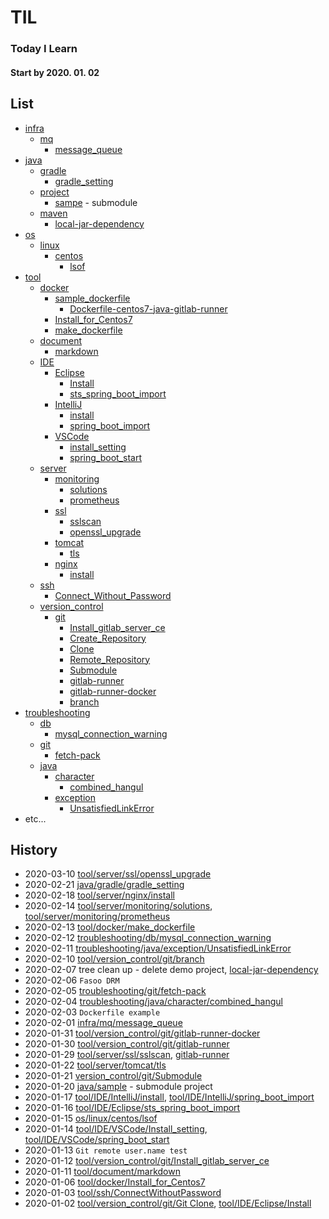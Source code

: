 # TIL
### Today I Learn
#### Start by 2020. 01. 02

## List

- [infra](infra)
  - [mq](infra/mq)
    - [message_queue](infra/mq/01.message_queue.md)
- [java](java)
  - [gradle](java/gradle)
    - [gradle_setting](java/gradle/01.gradle_setting.md)
  - [project](java/project)
    - [sampe](https://github.com/changki/sample/) - submodule
  - [maven](java/maven)
    - [local-jar-dependency](java/maven/01.local-jar-dependency.md)
- [os](os)
  - [linux](os/linux)
    - [centos](os/linux/centos)
      - [lsof](os/linux/centos/01.lsof.md)
- [tool](tool)
  - [docker](tool/docker)
    - [sample_dockerfile](tool/docker/sample_dockerfile)
      - [Dockerfile-centos7-java-gitlab-runner](tool/docker/sample_dockerfile/Dockerfile-centos7-java-gitlab-runner)
    - [Install_for_Centos7](tool/docker/01.Install_for_Centos7.md)
    - [make_dockerfile](tool/docker/02.make_dockerfile.md)
  - [document](tool/document)
    - [markdown](tool/document/markdown)
  - [IDE](tool/IDE)
    - [Eclipse](tool/IDE/Eclipse)
      - [Install](tool/IDE/Eclipse/01.Install.md)
      - [sts_spring_boot_import](tool/IDE/Eclipse/02.sts_spring_boot_import.md)
    - [IntelliJ](tool/IDE/IntelliJ)
      - [install](tool/IDE/IntelliJ/01.install.md)
      - [spring_boot_import](tool/IDE/IntelliJ/02.spring_boot_import.md)
    - [VSCode](tool/IDE/VSCode)
      - [install_setting](tool/IDE/VSCode/01.Install_setting.md)
      - [spring_boot_start](tool/IDE/VSCode/02.spring_boot_start.md)
  - [server](tool/server)
    - [monitoring](tool/server/monitoring)
      - [solutions](tool/server/monitoring/01.solutions.md)
      - [prometheus](tool/server/monitoring/02.prometheus.md)
    - [ssl](tool/server/ssl)
      - [sslscan](tool/server/ssl/01.sslscan.md)
      - [openssl_upgrade](tool/server/ssl/02.openssl_upgrade.md)
    - [tomcat](tool/server/tomcat)
      - [tls](tool/server/tomcat/01.tls.md)
    - [nginx](tool/server/nginx)
      - [install](tool/server/nginx/01.install.md)
  - [ssh](tool/ssh)
    - [Connect_Without_Password](tool/ssh/01.Connect_Without_Password.md)
  - [version_control](tool/version_control)
    - [git](tool/version_control/git)
      - [Install_gitlab_server_ce](tool/version_control/git/00.Install_gitlab_sever_ce.md)
      - [Create_Repository](tool/version_control/git/01.Create_Repository.md)
      - [Clone](tool/version_control/git/02.Clone.md)
      - [Remote_Repository](tool/version_control/git/03.Remote_Repository.md)
      - [Submodule](tool/version_control/git/04.submodule.md)
      - [gitlab-runner](tool/version_control/git/05.gitlab-runner.md)
      - [gitlab-runner-docker](tool/version_control/git/06.gitlab-runner-docker.md)
      - [branch](tool/version_control/git/07.branch.md)
- [troubleshooting](troubleshooting)
  - [db](troubleshooting/db)
    - [mysql_connection_warning](troubleshooting/db/01.mysql_connection_warning.md)
  - [git](troubleshooting/git)
    - [fetch-pack](troubleshooting/git/01.fetch-pack.md)
  - [java](troubleshooting/java)
    - [character](troubleshooting/java/character)
      - [combined_hangul](troubleshooting/java/character/01.combined_hangul.md)
    - [exception](troubleshooting/java/exception)
      - [UnsatisfiedLinkError](troubleshooting/java/exception/01.UnsatisfiedLinkError.md)
- etc...

## History

- 2020-03-10 [tool/server/ssl/openssl_upgrade](tool/server/ssl/02.openssl_upgrade.md)
- 2020-02-21 [java/gradle/gradle_setting](java/gradle/01.gradle_setting.md)
- 2020-02-18 [tool/server/nginx/install](tool/server/nginx/01.install.md)
- 2020-02-14 [tool/server/monitoring/solutions](tool/server/monitoring/01.solutions.md), [tool/server/monitoring/prometheus](tool/server/monitoring/02.prometheus.md)
- 2020-02-13 [tool/docker/make_dockerfile](tool/docker/02.make_dockerfile.md)
- 2020-02-12 [troubleshooting/db/mysql_connection_warning](troubleshooting/db/01.mysql_connection_warning.md)
- 2020-02-11 [troubleshooting/java/exception/UnsatisfiedLinkError](troubleshooting/java/exception/01.UnsatisfiedLinkError.md)
- 2020-02-10 [tool/version_control/git/branch](tool/version_control/git/07.branch.md)
- 2020-02-07 tree clean up - delete demo project, [local-jar-dependency](java/maven/01.local-jar-dependency.md)
- 2020-02-06 `Fasoo DRM`
- 2020-02-05 [troubleshooting/git/fetch-pack](troubleshooting/git/01.fetch-pack.md)
- 2020-02-04 [troubleshooting/java/character/combined_hangul](troubleshooting/java/character/01.combined_hangul.md)
- 2020-02-03 `Dockerfile example`
- 2020-02-01 [infra/mq/message_queue](infra/mq/01.message_queue.md)
- 2020-01-31 [tool/version_control/git/gitlab-runner-docker](tool/version_control/git/06.gitlab-runner-docker.md)
- 2020-01-30 [tool/version_control/git/gitlab-runner](tool/version_control/git/05.gitlab-runner.md)
- 2020-01-29 [tool/server/ssl/sslscan](tool/server/ssl/01.sslscan.md), [gitlab-runner](tool/version_control/git/05.gitlab-runner.md)
- 2020-01-22 [tool/server/tomcat/tls](tool/server/tomcat/01.tls.md)
- 2020-01-21 [version_control/git/Submodule](tool/version_control/git/04.submodule.md)
- 2020-01-20 [java/sample](https://github.com/changki/sample/) - submodule project 
- 2020-01-17 [tool/IDE/IntelliJ/install](tool/IDE/IntelliJ/01.Install.md), [tool/IDE/IntelliJ/spring_boot_import](tool/IDE/IntelliJ/02.spring_boot_import.md)
- 2020-01-16 [tool/IDE/Eclipse/sts_spring_boot_import](tool/IDE/Eclipse/02.sts_spring_boot_import.md)
- 2020-01-15 [os/linux/centos/lsof](os/linux/centos/01.lsof.md)
- 2020-01-14 [tool/IDE/VSCode/Install_setting](tool/IDE/VSCode/01.Install_setting.md), [tool/IDE/VSCode/spring_boot_start](tool/IDE/VSCode/02.spring_boot_start.md)
- 2020-01-13 `Git remote user.name test`
- 2020-01-12 [tool/version_control/git/Install_gitlab_server_ce](tool/version_control/git/00.Install_gitlab_sever_ce.md)
- 2020-01-11 [tool/document/markdown](tool/document/markdown/README.md)
- 2020-01-06 [tool/docker/Install_for_Centos7](tool/docker/01.Install_for_Centos7.md)
- 2020-01-03 [tool/ssh/ConnectWithoutPassword](tool/ssh/01.Connect_Without_Password.md)
- 2020-01-02 [tool/version_control/git/Git Clone](tool/version_control/git/02.Clone.md),
[tool/IDE/Eclipse/Install](tool/IDE/Eclipse/01.Install.md)

